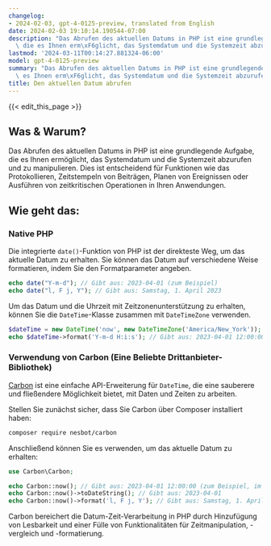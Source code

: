 ```yaml
---
changelog:
- 2024-02-03, gpt-4-0125-preview, translated from English
date: 2024-02-03 19:10:14.190544-07:00
description: "Das Abrufen des aktuellen Datums in PHP ist eine grundlegende Aufgabe,\
  \ die es Ihnen erm\xF6glicht, das Systemdatum und die Systemzeit abzurufen und zu\u2026"
lastmod: '2024-03-11T00:14:27.881324-06:00'
model: gpt-4-0125-preview
summary: "Das Abrufen des aktuellen Datums in PHP ist eine grundlegende Aufgabe, die\
  \ es Ihnen erm\xF6glicht, das Systemdatum und die Systemzeit abzurufen und zu\u2026"
title: Den aktuellen Datum abrufen
---
```


{{< edit_this_page >}}

## Was & Warum?
Das Abrufen des aktuellen Datums in PHP ist eine grundlegende Aufgabe, die es Ihnen ermöglicht, das Systemdatum und die Systemzeit abzurufen und zu manipulieren. Dies ist entscheidend für Funktionen wie das Protokollieren, Zeitstempeln von Beiträgen, Planen von Ereignissen oder Ausführen von zeitkritischen Operationen in Ihren Anwendungen.

## Wie geht das:
### Native PHP
Die integrierte `date()`-Funktion von PHP ist der direkteste Weg, um das aktuelle Datum zu erhalten. Sie können das Datum auf verschiedene Weise formatieren, indem Sie den Formatparameter angeben.

```php
echo date("Y-m-d"); // Gibt aus: 2023-04-01 (zum Beispiel)
echo date("l, F j, Y"); // Gibt aus: Samstag, 1. April 2023
```

Um das Datum und die Uhrzeit mit Zeitzonenunterstützung zu erhalten, können Sie die `DateTime`-Klasse zusammen mit `DateTimeZone` verwenden.

```php
$dateTime = new DateTime('now', new DateTimeZone('America/New_York'));
echo $dateTime->format('Y-m-d H:i:s'); // Gibt aus: 2023-04-01 12:00:00 (zum Beispiel)
```

### Verwendung von Carbon (Eine Beliebte Drittanbieter-Bibliothek)
[Carbon](https://carbon.nesbot.com/) ist eine einfache API-Erweiterung für `DateTime`, die eine sauberere und fließendere Möglichkeit bietet, mit Daten und Zeiten zu arbeiten.

Stellen Sie zunächst sicher, dass Sie Carbon über Composer installiert haben:
```bash
composer require nesbot/carbon
```

Anschließend können Sie es verwenden, um das aktuelle Datum zu erhalten:

```php
use Carbon\Carbon;

echo Carbon::now(); // Gibt aus: 2023-04-01 12:00:00 (zum Beispiel, im Standardformat)
echo Carbon::now()->toDateString(); // Gibt aus: 2023-04-01
echo Carbon::now()->format('l, F j, Y'); // Gibt aus: Samstag, 1. April 2023
```

Carbon bereichert die Datum-Zeit-Verarbeitung in PHP durch Hinzufügung von Lesbarkeit und einer Fülle von Funktionalitäten für Zeitmanipulation, -vergleich und -formatierung.

